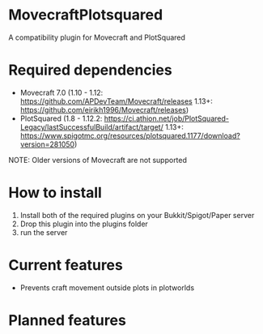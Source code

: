 # MovecraftPlotsquared
A compatibility plugin for Movecraft and PlotSquared

# Required dependencies
- Movecraft 7.0 (1.10 - 1.12: https://github.com/APDevTeam/Movecraft/releases 1.13+: https://github.com/eirikh1996/Movecraft/releases)
- PlotSquared (1.8 - 1.12.2: https://ci.athion.net/job/PlotSquared-Legacy/lastSuccessfulBuild/artifact/target/ 1.13+: https://www.spigotmc.org/resources/plotsquared.1177/download?version=281050)

NOTE: Older versions of Movecraft are not supported

# How to install
1. Install both of the required plugins on your Bukkit/Spigot/Paper server
2. Drop this plugin into the plugins folder
3. run the server

# Current features
- Prevents craft movement outside plots in plotworlds

# Planned features

